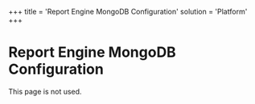 +++
title = 'Report Engine MongoDB Configuration'
solution = 'Platform'
+++

# Report Engine MongoDB Configuration

This page is not used.
